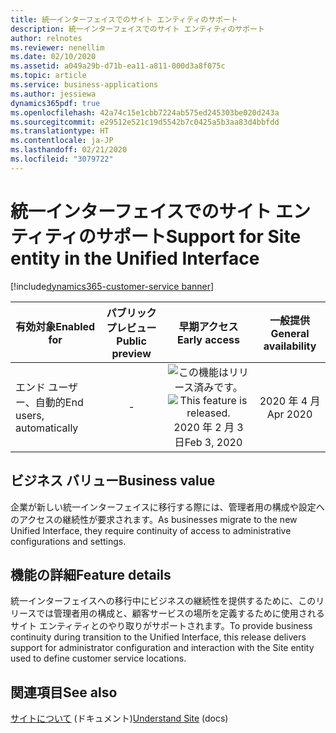 ```yaml
---
title: 統一インターフェイスでのサイト エンティティのサポート
description: 統一インターフェイスでのサイト エンティティのサポート
author: relnotes
ms.reviewer: nenellim
ms.date: 02/10/2020
ms.assetid: a049a29b-d71b-ea11-a811-000d3a8f075c
ms.topic: article
ms.service: business-applications
ms.author: jessiewa
dynamics365pdf: true
ms.openlocfilehash: 42a74c15e1cbb7224ab575ed245303be020d243a
ms.sourcegitcommit: e29512e521c19d5542b7c0425a5b3aa83d4bbfdd
ms.translationtype: HT
ms.contentlocale: ja-JP
ms.lasthandoff: 02/21/2020
ms.locfileid: "3079722"
---
```

# <a name="support-for-site-entity-in-the-unified-interface"></a><span data-ttu-id="05d80-103">統一インターフェイスでのサイト エンティティのサポート</span><span class="sxs-lookup"><span data-stu-id="05d80-103">Support for Site entity in the Unified Interface</span></span>
[!include[dynamics365-customer-service banner](../includes/dynamics365-customer-service.md)]

| <span data-ttu-id="05d80-104">有効対象</span><span class="sxs-lookup"><span data-stu-id="05d80-104">Enabled for</span></span>    |  <span data-ttu-id="05d80-105">パブリック プレビュー</span><span class="sxs-lookup"><span data-stu-id="05d80-105">Public preview</span></span> | <span data-ttu-id="05d80-106">早期アクセス</span><span class="sxs-lookup"><span data-stu-id="05d80-106">Early access</span></span> | <span data-ttu-id="05d80-107">一般提供</span><span class="sxs-lookup"><span data-stu-id="05d80-107">General availability</span></span> | 
| ---------- | :----------: |:----------: |:----------: |
|<span data-ttu-id="05d80-108">エンド ユーザー、自動的</span><span class="sxs-lookup"><span data-stu-id="05d80-108">End users, automatically</span></span>|-|<span data-ttu-id="05d80-109">![この機能はリリース済みです。](/dynamics365-release-plan/media/green-checkmark.png "この機能はリリース済みです。")</span><span class="sxs-lookup"><span data-stu-id="05d80-109">![This feature is released.](/dynamics365-release-plan/media/green-checkmark.png "This feature is released.")</span></span> <span data-ttu-id="05d80-110">2020 年 2 月 3 日</span><span class="sxs-lookup"><span data-stu-id="05d80-110">Feb 3, 2020</span></span>| <span data-ttu-id="05d80-111">2020 年 4 月</span><span class="sxs-lookup"><span data-stu-id="05d80-111">Apr 2020</span></span>|


## <a name="business-value"></a><span data-ttu-id="05d80-112">ビジネス バリュー</span><span class="sxs-lookup"><span data-stu-id="05d80-112">Business value</span></span>
<!-- bv start -->
<span data-ttu-id="05d80-113">企業が新しい統一インターフェイスに移行する際には、管理者用の構成や設定へのアクセスの継続性が要求されます。</span><span class="sxs-lookup"><span data-stu-id="05d80-113">As businesses migrate to the new Unified Interface, they require continuity of access to administrative configurations and settings.</span></span>
<!-- bv end -->



## <a name="feature-details"></a><span data-ttu-id="05d80-114">機能の詳細</span><span class="sxs-lookup"><span data-stu-id="05d80-114">Feature details</span></span>
<!--feature detail start -->
<span data-ttu-id="05d80-115">統一インターフェイスへの移行中にビジネスの継続性を提供するために、このリリースでは管理者用の構成と、顧客サービスの場所を定義するために使用されるサイト エンティティとのやり取りがサポートされます。</span><span class="sxs-lookup"><span data-stu-id="05d80-115">To provide business continuity during transition to the Unified Interface, this release delivers support for administrator configuration and interaction with the Site entity used to define customer service locations.</span></span>
<!--feature detail end -->










## <a name="see-also"></a><span data-ttu-id="05d80-116">関連項目</span><span class="sxs-lookup"><span data-stu-id="05d80-116">See also</span></span>

<span data-ttu-id="05d80-117">[サイトについて](https://docs.microsoft.com/dynamics365/customer-service/customer-service-hub-user-guide-basics#understand-site) (ドキュメント)</span><span class="sxs-lookup"><span data-stu-id="05d80-117">[Understand Site](https://docs.microsoft.com/dynamics365/customer-service/customer-service-hub-user-guide-basics#understand-site) (docs)</span></span>
